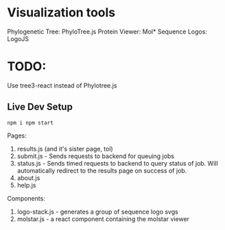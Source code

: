# Visualization tools
Phylogenetic Tree: PhyloTree.js
Protein Viewer: Mol*
Sequence Logos: LogoJS

# TODO:
Use tree3-react instead of Phylotree.js

## Live Dev Setup
`
npm i
npm start
`

Pages:
1. results.js (and it's sister page, tol)
2. submit.js - Sends requests to backend for queuing jobs
3. status.js - Sends timed requests to backend to query status of job. Will automatically redirect to the results page on success of job.
4. about.js
5. help.js

Components:
1. logo-stack.js - generates a group of sequence logo svgs
2. molstar.js - a react component containing the molstar viewer